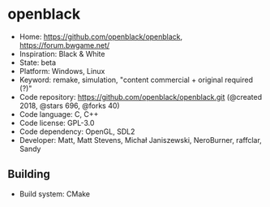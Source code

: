 # openblack

- Home: https://github.com/openblack/openblack, https://forum.bwgame.net/
- Inspiration: Black & White
- State: beta
- Platform: Windows, Linux
- Keyword: remake, simulation, "content commercial + original required (?)"
- Code repository: https://github.com/openblack/openblack.git (@created 2018, @stars 696, @forks 40)
- Code language: C, C++
- Code license: GPL-3.0
- Code dependency: OpenGL, SDL2
- Developer: Matt, Matt Stevens, Michał Janiszewski, NeroBurner, raffclar, Sandy

## Building

- Build system: CMake

